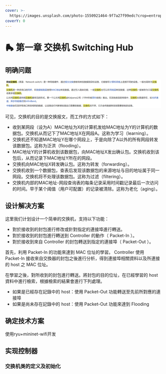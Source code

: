 ```yaml
---
cover: >-
  https://images.unsplash.com/photo-1550921464-9f7a27f99edc?crop=entropy&cs=srgb&fm=jpg&ixid=MnwxOTcwMjR8MHwxfHNlYXJjaHw4fHxzd2l0Y2h8ZW58MHx8fHwxNjQ4MTA3OTU1&ixlib=rb-1.2.1&q=85
coverY: 0
---
```


# 🛼 第一章 交换机 Switching Hub

## 明确问题

![](<../../../.gitbook/assets/image (22).png>)

可见，交换机的目的是交换报文，而工作的方式如下：

* 收到某网段（设为A）MAC地址为X的计算机发给MAC地址为Y的计算机的数据包。交换机从而记下了MAC地址X在网段A。这称为学习（learning）。
* 交换机还不知道MAC地址Y在哪个网段上，于是向除了A以外的所有网段转发该数据包。这称为泛洪（flooding）。
* MAC地址Y的计算机收到该数据包，向MAC地址X发出确认包。交换机收到该包后，从而记录下MAC地址Y所在的网段。
* 交换机向MAC地址X转发确认包。这称为转发（forwarding）。
* 交换机收到一个数据包，查表后发现该数据包的来源地址与目的地址属于同一网段。交换机将不处理该数据包。这称为过滤（filtering）。
* 交换机内部的MAC地址-网段查询表的每条记录采用时间戳记录最后一次访问的时间。早于某个阈值（用户可配置）的记录被清除。这称为老化（aging）。

## 设计解决方案

这里我们计划设计一个简单的交换机，支持以下功能：

* 對於接收到的封包進行修改或針對指定的連接埠進行轉送。
* 對於接收到的封包進行轉送到 Controller 的動作（ Packet-In ）。
* 對於接收到來自 Controller 的封包轉送到指定的連接埠（ Packet-Out ）。

首先，利用 Packet-In 的功能來達到 MAC 位址的學習。 Controller 使用 Packet-In 接收來自交換器的封包之後進行分析，得到連接埠相關資料以及所連接的 host 之 MAC 位址。

在學習之後，對所收到的封包進行轉送。將封包的目的位址，在已經學習的 host 資料中進行檢索，根據檢索的結果會進行下列處理。

* 如果是已經存在記錄中的 host：使用 Packet-Out 功能轉送至先前所對應的連接埠
* 如果是尚未存在記錄中的 host：使用 Packet-Out 功能來達到 Flooding

## 确定技术方案

使用ryu+mininet-wifi开发

## 实现控制器

### 交换机类的定义及初始化

